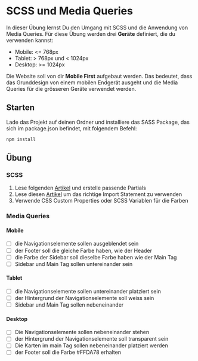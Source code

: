 # SCSS und Media Queries

In dieser Übung lernst Du den Umgang mit SCSS und die Anwendung von Media Queries.
Für diese Übung werden drei **Geräte** definiert, die du verwenden kannst:

- Mobile: <= 768px
- Tablet: > 768px und < 1024px
- Desktop: >= 1024px

Die Website soll von dir **Mobile First** aufgebaut werden. Das bedeutet, dass das Grunddesign von einem mobilen Endgerät ausgeht und die Media Queries für die grösseren Geräte verwendet werden.

## Starten

Lade das Projekt auf deinen Ordner und installiere das SASS Package, das sich im package.json befindet, mit folgendem Befehl:

```bash
npm install
```

## Übung

### SCSS

1. Lese folgenden [Artikel](https://matthewelsom.com/blog/simple-scss-playbook.html) und erstelle passende Partials
2. Lese diesen [Artikel](https://sass-lang.com/documentation/at-rules/import/) um das richtige Import Statement zu verwenden
3. Verwende CSS Custom Properties oder SCSS Variablen für die Farben

### Media Queries

#### Mobile

- [ ] die Navigationselemente sollen ausgeblendet sein
- [ ] der Footer soll die gleiche Farbe haben, wie der Header
- [ ] die Farbe der Sidebar soll dieselbe Farbe haben wie der Main Tag
- [ ] Sidebar und Main Tag sollen untereinander sein

#### Tablet

- [ ] die Navigationselemente sollen untereinander platziert sein
- [ ] der Hintergrund der Navigationselemente soll weiss sein
- [ ] Sidebar und Main Tag sollen nebeneinander

#### Desktop

- [ ] Die Navigationselemente sollen nebeneinander stehen
- [ ] der Hintergrund der Navigationselemente soll transparent sein
- [ ] Die Karten im main Tag sollen nebeneinander platziert werden
- [ ] der Footer soll die Farbe #FFDA78 erhalten
